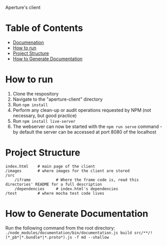 Aperture's client

# Table of Contents
- [Documenation](https://github.com/Project-Sustain/aperture-client/wiki)
- [How to run](#how_to_run)
- [Project Structure](#project_structure)
- [How to Generate Documentation](#docs)


# How to run <a name="how_to_run"></a>
1. Clone the respository
2. Navigate to the "aperture-client" directory
3. Run `npm install`
4. Perform any clean-up or audit operations requested by NPM (not necessary, but good practice)
5. Run `npm install live-server`
6. The webserver can now be started with the `npm run serve` command - by default the server can be accessed at port 8080 of the localhost

# Project Structure <a name="project_structure"></a>
    index.html    # main page of the client
    /images       # where images for the client are stored
    /src
        /iframe           # Where the frame code is, read this directories' README for a full description
        /dependencies     # index.html's dependencies
    /test         # where mocha test code lives

# How to Generate Documentation <a name="docs"></a>
Run the following command from the root directory: \
`./node_modules/documentation/bin/documentation.js build src/**/!(*_pb*|*.bundle*|*.proto*).js -f md --shallow`

